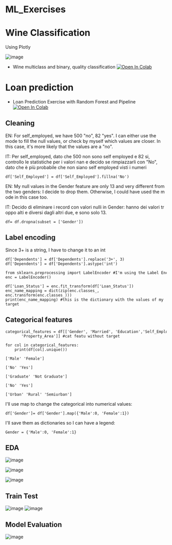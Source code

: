 # ML_Exercises

Wine Classification
==============

Using Plotly

![image](https://user-images.githubusercontent.com/96819403/210186103-73c80f1c-6fb6-4af8-8100-c7c47bd1be68.png)
- Wine multiclass and binary, quality classification [![Open In Colab](https://colab.research.google.com/assets/colab-badge.svg)](https://colab.research.google.com/github/karanxhagiulia/ML_Exercises/blob/main/Wine_Multiclass_and_Binary.ipynb)


Loan prediction
===============
- Loan Prediction Exercise with Random Forest and Pipeline [![Open In Colab](https://colab.research.google.com/assets/colab-badge.svg)](https://colab.research.google.com/github/karanxhagiulia/ML_Exercises/blob/main/LOAN_Exercise_Random_Forest.ipynb)

 
  

Cleaning
--------

  

EN: For self\_employed, we have 500 "no", 82 "yes". I can either use the mode to fill the null values, or check by myself which values are closer. In this case, it's more likely that the values are a "no".

IT: Per self\_employed, dato che 500 non sono self employed e 82 si, controllo le statistiche per i valori nan e decido se rimpiazzarli con "No", dato che è più probabile che non siano self employed visti i numeri

  

```plain
df['Self_Employed'] = df['Self_Employed'].fillna('No')
```

  

  

EN: My null values in the Gender feature are only 13 and very different from the two genders: I decide to drop them. Otherwise, I could have used the mode in this case too.

  

IT: Decido di eliminare i record con valori nulli in Gender: hanno dei valori troppo alti e diversi dagli altri due, e sono solo 13.

  

```plain
df= df.dropna(subset = ['Gender']) 
```

Label encoding
--------------

  

Since 3+ is a string, I have to change it to an int

  

```plain
df['Dependents'] = df['Dependents'].replace('3+', 3)
df['Dependents'] = df['Dependents'].astype('int')

from sklearn.preprocessing import LabelEncoder #I'm using the Label Encoder for my target
enc = LabelEncoder()

df['Loan_Status'] = enc.fit_transform(df['Loan_Status'])
enc_name_mapping = dict(zip(enc.classes_, enc.transform(enc.classes_)))
print(enc_name_mapping) #this is the dictionary with the values of my target
```

Categorical features
--------------------

  

```plain
categorical_features = df[['Gender', 'Married', 'Education','Self_Employed',
       'Property_Area']] #cat featu without target

for col in categorical_features:
    print(df[col].unique())
```

`['Male' 'Female']`

`['No' 'Yes']`

`['Graduate' 'Not Graduate']`

`['No' 'Yes']`

`['Urban' 'Rural' 'Semiurban']`

  

  

I'll use map to change the categorical into numerical values:

  

```plain
df['Gender']= df['Gender'].map({'Male':0, 'Female':1}) 
```

  

I'll save them as dictionaries so I can have a legend:

  

```plain
Gender = {'Male':0, 'Female':1}
```

EDA
---

![image](https://user-images.githubusercontent.com/96819403/210185755-87800b88-d386-4ac5-ba65-3cbc5fd2159e.png)

![image](https://user-images.githubusercontent.com/96819403/210185778-95f22f21-06a6-4b06-bc8b-196d62f635d2.png)

![image](https://user-images.githubusercontent.com/96819403/210185799-1d4d0d7f-9db2-43cc-b503-f78e207e0235.png)

Train Test 
---
![image](https://user-images.githubusercontent.com/96819403/210185817-f07a6c0a-ddf2-4104-81fb-c8a3efb95674.png)
![image](https://user-images.githubusercontent.com/96819403/210185830-e89f15c8-0038-4965-99aa-5347f301160d.png)

Model Evaluation 
---
![image](https://user-images.githubusercontent.com/96819403/210185842-0ad6bb0e-0c17-4660-b12c-3bb847692872.png)

